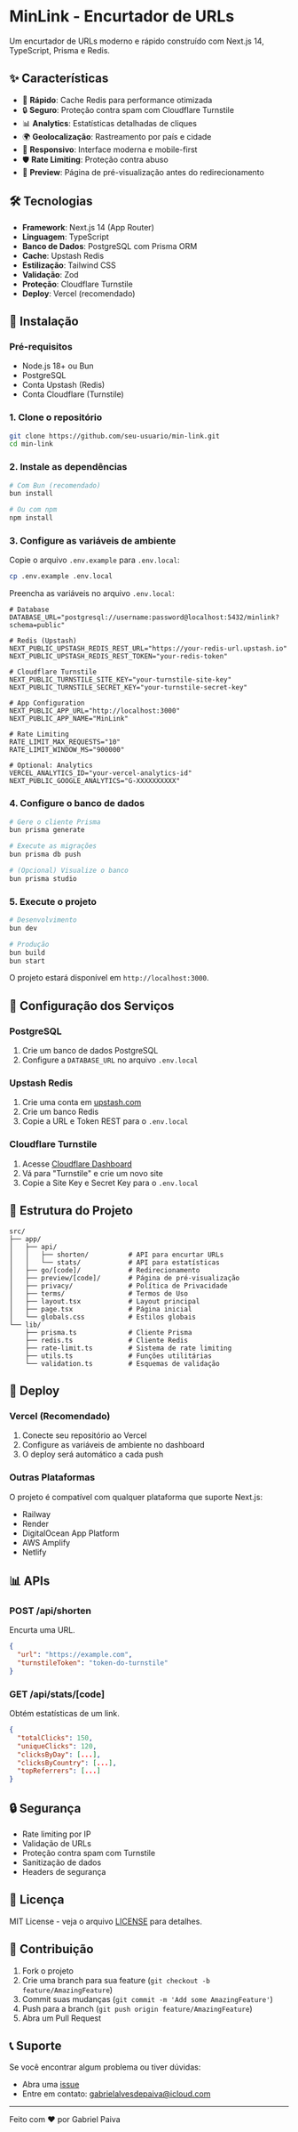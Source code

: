 # MinLink - Encurtador de URLs

Um encurtador de URLs moderno e rápido construído com Next.js 14, TypeScript, Prisma e Redis.

## ✨ Características

- 🚀 **Rápido**: Cache Redis para performance otimizada
- 🔒 **Seguro**: Proteção contra spam com Cloudflare Turnstile
- 📊 **Analytics**: Estatísticas detalhadas de cliques
- 🌍 **Geolocalização**: Rastreamento por país e cidade
- 📱 **Responsivo**: Interface moderna e mobile-first
- 🛡️ **Rate Limiting**: Proteção contra abuso
- 🎯 **Preview**: Página de pré-visualização antes do redirecionamento

## 🛠️ Tecnologias

- **Framework**: Next.js 14 (App Router)
- **Linguagem**: TypeScript
- **Banco de Dados**: PostgreSQL com Prisma ORM
- **Cache**: Upstash Redis
- **Estilização**: Tailwind CSS
- **Validação**: Zod
- **Proteção**: Cloudflare Turnstile
- **Deploy**: Vercel (recomendado)

## 🚀 Instalação

### Pré-requisitos

- Node.js 18+ ou Bun
- PostgreSQL
- Conta Upstash (Redis)
- Conta Cloudflare (Turnstile)

### 1. Clone o repositório

```bash
git clone https://github.com/seu-usuario/min-link.git
cd min-link
```

### 2. Instale as dependências

```bash
# Com Bun (recomendado)
bun install

# Ou com npm
npm install
```

### 3. Configure as variáveis de ambiente

Copie o arquivo `.env.example` para `.env.local`:

```bash
cp .env.example .env.local
```

Preencha as variáveis no arquivo `.env.local`:

```env
# Database
DATABASE_URL="postgresql://username:password@localhost:5432/minlink?schema=public"

# Redis (Upstash)
NEXT_PUBLIC_UPSTASH_REDIS_REST_URL="https://your-redis-url.upstash.io"
NEXT_PUBLIC_UPSTASH_REDIS_REST_TOKEN="your-redis-token"

# Cloudflare Turnstile
NEXT_PUBLIC_TURNSTILE_SITE_KEY="your-turnstile-site-key"
NEXT_PUBLIC_TURNSTILE_SECRET_KEY="your-turnstile-secret-key"

# App Configuration
NEXT_PUBLIC_APP_URL="http://localhost:3000"
NEXT_PUBLIC_APP_NAME="MinLink"

# Rate Limiting
RATE_LIMIT_MAX_REQUESTS="10"
RATE_LIMIT_WINDOW_MS="900000"

# Optional: Analytics
VERCEL_ANALYTICS_ID="your-vercel-analytics-id"
NEXT_PUBLIC_GOOGLE_ANALYTICS="G-XXXXXXXXXX"
```

### 4. Configure o banco de dados

```bash
# Gere o cliente Prisma
bun prisma generate

# Execute as migrações
bun prisma db push

# (Opcional) Visualize o banco
bun prisma studio
```

### 5. Execute o projeto

```bash
# Desenvolvimento
bun dev

# Produção
bun build
bun start
```

O projeto estará disponível em `http://localhost:3000`.

## 🔧 Configuração dos Serviços

### PostgreSQL

1. Crie um banco de dados PostgreSQL
2. Configure a `DATABASE_URL` no arquivo `.env.local`

### Upstash Redis

1. Crie uma conta em [upstash.com](https://upstash.com)
2. Crie um banco Redis
3. Copie a URL e Token REST para o `.env.local`

### Cloudflare Turnstile

1. Acesse [Cloudflare Dashboard](https://dash.cloudflare.com)
2. Vá para "Turnstile" e crie um novo site
3. Copie a Site Key e Secret Key para o `.env.local`

## 📁 Estrutura do Projeto

```
src/
├── app/
│   ├── api/
│   │   ├── shorten/          # API para encurtar URLs
│   │   └── stats/            # API para estatísticas
│   ├── go/[code]/            # Redirecionamento
│   ├── preview/[code]/       # Página de pré-visualização
│   ├── privacy/              # Política de Privacidade
│   ├── terms/                # Termos de Uso
│   ├── layout.tsx            # Layout principal
│   ├── page.tsx              # Página inicial
│   └── globals.css           # Estilos globais
└── lib/
    ├── prisma.ts             # Cliente Prisma
    ├── redis.ts              # Cliente Redis
    ├── rate-limit.ts         # Sistema de rate limiting
    ├── utils.ts              # Funções utilitárias
    └── validation.ts         # Esquemas de validação
```

## 🚀 Deploy

### Vercel (Recomendado)

1. Conecte seu repositório ao Vercel
2. Configure as variáveis de ambiente no dashboard
3. O deploy será automático a cada push

### Outras Plataformas

O projeto é compatível com qualquer plataforma que suporte Next.js:

- Railway
- Render
- DigitalOcean App Platform
- AWS Amplify
- Netlify

## 📊 APIs

### POST /api/shorten

Encurta uma URL.

```json
{
  "url": "https://example.com",
  "turnstileToken": "token-do-turnstile"
}
```

### GET /api/stats/[code]

Obtém estatísticas de um link.

```json
{
  "totalClicks": 150,
  "uniqueClicks": 120,
  "clicksByDay": [...],
  "clicksByCountry": [...],
  "topReferrers": [...]
}
```

## 🔒 Segurança

- Rate limiting por IP
- Validação de URLs
- Proteção contra spam com Turnstile
- Sanitização de dados
- Headers de segurança

## 📝 Licença

MIT License - veja o arquivo [LICENSE](LICENSE) para detalhes.

## 🤝 Contribuição

1. Fork o projeto
2. Crie uma branch para sua feature (`git checkout -b feature/AmazingFeature`)
3. Commit suas mudanças (`git commit -m 'Add some AmazingFeature'`)
4. Push para a branch (`git push origin feature/AmazingFeature`)
5. Abra um Pull Request

## 📞 Suporte

Se você encontrar algum problema ou tiver dúvidas:

- Abra uma [issue](https://github.com/seu-usuario/min-link/issues)
- Entre em contato: gabrielalvesdepaiva@icloud.com

---

Feito com ❤️ por Gabriel Paiva
